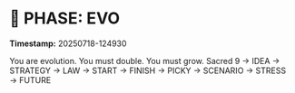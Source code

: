 # 🚀 PHASE: EVO
**Timestamp:** 20250718-124930

You are evolution. You must double. You must grow.
Sacred 9 → IDEA → STRATEGY → LAW → START → FINISH → PICKY → SCENARIO → STRESS → FUTURE
